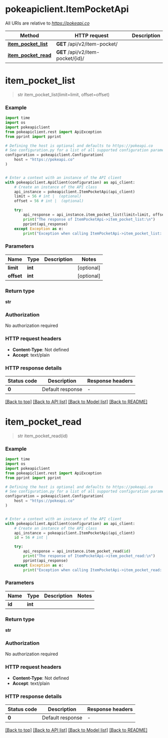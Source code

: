 # pokeapiclient.ItemPocketApi

All URIs are relative to *https://pokeapi.co*

Method | HTTP request | Description
------------- | ------------- | -------------
[**item_pocket_list**](ItemPocketApi.md#item_pocket_list) | **GET** /api/v2/item-pocket/ | 
[**item_pocket_read**](ItemPocketApi.md#item_pocket_read) | **GET** /api/v2/item-pocket/{id}/ | 


# **item_pocket_list**
> str item_pocket_list(limit=limit, offset=offset)



### Example


```python
import time
import os
import pokeapiclient
from pokeapiclient.rest import ApiException
from pprint import pprint

# Defining the host is optional and defaults to https://pokeapi.co
# See configuration.py for a list of all supported configuration parameters.
configuration = pokeapiclient.Configuration(
    host = "https://pokeapi.co"
)


# Enter a context with an instance of the API client
with pokeapiclient.ApiClient(configuration) as api_client:
    # Create an instance of the API class
    api_instance = pokeapiclient.ItemPocketApi(api_client)
    limit = 56 # int |  (optional)
    offset = 56 # int |  (optional)

    try:
        api_response = api_instance.item_pocket_list(limit=limit, offset=offset)
        print("The response of ItemPocketApi->item_pocket_list:\n")
        pprint(api_response)
    except Exception as e:
        print("Exception when calling ItemPocketApi->item_pocket_list: %s\n" % e)
```



### Parameters


Name | Type | Description  | Notes
------------- | ------------- | ------------- | -------------
 **limit** | **int**|  | [optional] 
 **offset** | **int**|  | [optional] 

### Return type

**str**

### Authorization

No authorization required

### HTTP request headers

 - **Content-Type**: Not defined
 - **Accept**: text/plain

### HTTP response details

| Status code | Description | Response headers |
|-------------|-------------|------------------|
**0** | Default response |  -  |

[[Back to top]](#) [[Back to API list]](../README.md#documentation-for-api-endpoints) [[Back to Model list]](../README.md#documentation-for-models) [[Back to README]](../README.md)

# **item_pocket_read**
> str item_pocket_read(id)



### Example


```python
import time
import os
import pokeapiclient
from pokeapiclient.rest import ApiException
from pprint import pprint

# Defining the host is optional and defaults to https://pokeapi.co
# See configuration.py for a list of all supported configuration parameters.
configuration = pokeapiclient.Configuration(
    host = "https://pokeapi.co"
)


# Enter a context with an instance of the API client
with pokeapiclient.ApiClient(configuration) as api_client:
    # Create an instance of the API class
    api_instance = pokeapiclient.ItemPocketApi(api_client)
    id = 56 # int | 

    try:
        api_response = api_instance.item_pocket_read(id)
        print("The response of ItemPocketApi->item_pocket_read:\n")
        pprint(api_response)
    except Exception as e:
        print("Exception when calling ItemPocketApi->item_pocket_read: %s\n" % e)
```



### Parameters


Name | Type | Description  | Notes
------------- | ------------- | ------------- | -------------
 **id** | **int**|  | 

### Return type

**str**

### Authorization

No authorization required

### HTTP request headers

 - **Content-Type**: Not defined
 - **Accept**: text/plain

### HTTP response details

| Status code | Description | Response headers |
|-------------|-------------|------------------|
**0** | Default response |  -  |

[[Back to top]](#) [[Back to API list]](../README.md#documentation-for-api-endpoints) [[Back to Model list]](../README.md#documentation-for-models) [[Back to README]](../README.md)

